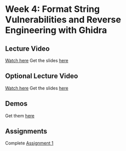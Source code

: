 # Week 4: Format String Vulnerabilities and Reverse Engineering with Ghidra

## Lecture Video
[Watch here](???)
Get the slides [here](???)

## Optional Lecture Video
[Watch here](???)
Get the slides [here](???)

## Demos
Get them [here](???)

## Assignments
Complete [Assignment 1](???)
